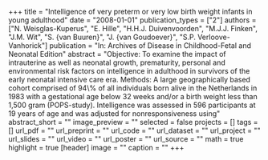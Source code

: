 +++
title = "Intelligence of very preterm or very low birth weight infants in young adulthood"
date = "2008-01-01"
publication_types = ["2"]
authors = ["N. Weisglas-Kuperus", "E. Hille", "H.H.J. Duivenvoorden", "M.J.J. Finken", "J.M. Wit", "S. {van Buuren}", "J. {van Goudoever}", "S.P. Verloove-Vanhorick"]
publication = "In: Archives of Disease in Childhood-Fetal and Neonatal Edition"
abstract = "Objective: To examine the impact of intrauterine as well as neonatal growth, prematurity, personal and environmental risk factors on intelligence in adulthood in survivors of the early neonatal intensive care era. Methods: A large geographically based cohort comprised of 94\\% of all individuals born alive in the Netherlands in 1983 with a gestational age below 32 weeks and/or a birth weight less than 1,500 gram (POPS-study). Intelligence was assessed in 596 participants at 19 years of age and was adjusted for nonresponsiveness using"
abstract_short = ""
image_preview = ""
selected = false
projects = []
tags = []
url_pdf = ""
url_preprint = ""
url_code = ""
url_dataset = ""
url_project = ""
url_slides = ""
url_video = ""
url_poster = ""
url_source = ""
math = true
highlight = true
[header]
image = ""
caption = ""
+++
